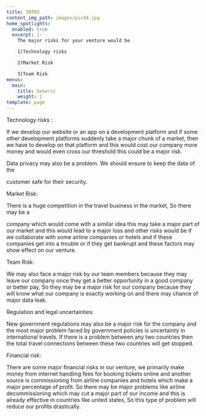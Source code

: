 ```yaml
---
title: INTRO
content_img_path: images/pic04.jpg
home_spotlights:
  enabled: true
  excerpt: |-
    The major risks for your venture would be

    1)Technology risks

    2)Market Risk

    3)Team Risk
menus:
  main:
    title: Generic
    weight: 2
template: page
---
```

Technology risks :

If we develop our website or an app on a development platform and if some other development platforms suddenly take a major chunk of a market, then we have to  develop on that platform and this would cost our company more money and would even cross our threshold this could be a major risk.

Data privacy may also be a problem. We should ensure to keep the data of the

customer safe for their security.

Market Risk:

There is a huge competition in the travel business in the market, So there may be a

company which would come with a similar idea this may take a major part of our market and this would lead to a major loss and other risks would be if we collaborate with some airline companies or hotels and if these companies get into a trouble or if they get bankrupt and these factors may show effect on our venture.

Team Risk:

We may also face a major risk by our team members because they may leave our company once they get a better opportunity in a good company or better pay, So they may be a major risk for our company because they will know what our company is exactly working on and there may chance of major data leak.

Regulation and legal uncertainties:

 New government regulations may also be a major risk for the company and the most major problem faced by government policies is uncertainty in international travels. If there is a problem between any two countries then the total travel connections between these two countries will get stopped.



Financial risk:

There are some major financial risks in our venture, we primarily make money from internet handling fees for booking tickets online and another source is commissioning from airline companies and hotels which make a major percentage of profit. So there may be major problems like airline decommissioning which may cut a major part of our income and this is already effective in countries like united states, So this type of problem will reduce our profits drastically.
